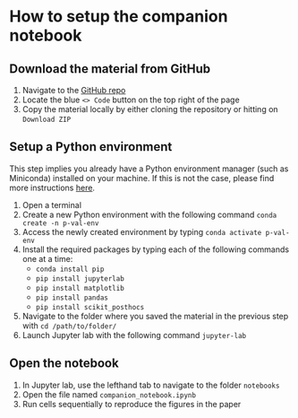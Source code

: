# How to setup the companion notebook

## Download the material from GitHub
1. Navigate to the [GitHub repo](https://github.com/djpbarry/dont-trust-p-values)
2. Locate the blue `<> Code` button on the top right of the page
3. Copy the material locally by either cloning the repository or hitting on `Download ZIP`

## Setup a Python environment
This step implies you already have a Python environment manager (such as Miniconda) installed on your machine.
If this is not the case, please find more instructions [here](https://github.com/RMS-DAIM/introduction-to-image-analysis/blob/main/Pages/Installation-Instructions.md#installing-conda).
1. Open a terminal 
2. Create a new Python environment with the following command `conda create -n p-val-env`
3. Access the newly created environment by typing `conda activate p-val-env`
4. Install the required packages by typing each of the following commands one at a time:
    * `conda install pip`
    * `pip install jupyterlab`
    * `pip install matplotlib`
    * `pip install pandas`
    * `pip install scikit_posthocs`
5. Navigate to the folder where you saved the material in the previous step with `cd /path/to/folder/`
6. Launch Jupyter lab with the following command `jupyter-lab`

## Open the notebook
1. In Jupyter lab, use the lefthand tab to navigate to the folder `notebooks`
2. Open the file named `companion_notebook.ipynb`
3. Run cells sequentially to reproduce the figures in the paper
